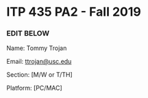 # ITP 435 PA2 - Fall 2019 #

### EDIT BELOW ###
Name: Tommy Trojan

Email: ttrojan@usc.edu

Section: [M/W or T/TH]

Platform: [PC/MAC]
